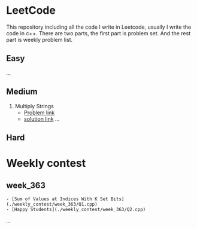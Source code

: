 # LeetCode 

This repository including all the code I write in Leetcode, usually I write the code in c++. There are two parts, the first part is problem set. And the rest part is weekly problem list.

##  Easy

...

##  Medium
1. Multiply Strings
    - [Problem link](https://leetcode.com/problems/multiply-strings/description/)
    - [solution link](./leetcode/Multiply_Strings.cpp)
...

## Hard

# Weekly contest
## week_363
    - [Sum of Values at Indices With K Set Bits](./weekly_contest/week_363/Q1.cpp)
    - [Happy Students](./weekly_contest/week_363/Q2.cpp)
    
...
